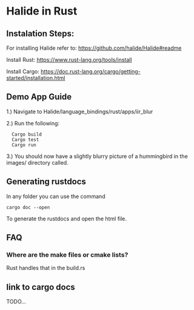 # Halide in Rust

## Instalation Steps:

For installing Halide refer to: https://github.com/halide/Halide#readme

Install Rust: https://www.rust-lang.org/tools/install

Install Cargo: https://doc.rust-lang.org/cargo/getting-started/installation.html

## Demo App Guide
   
1.) Navigate to Halide/language_bindings/rust/apps/iir_blur

2.) Run the following:

```
  Cargo build
  Cargo test
  Cargo run
```

3.) You should now have a slightly blurry picture of a hummingbird in the images/ directory called.

## Generating rustdocs

In any folder you can use the command 

```cargo doc --open``` 

To generate the rustdocs and open the html file.



## FAQ

### Where are the make files or cmake lists?
Rust handles that in the build.rs



## link to cargo docs

TODO...

